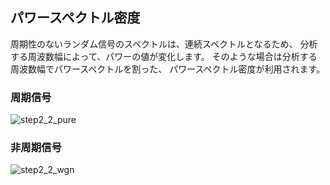 <a id="Step2_2"></a>
## パワースペクトル密度
周期性のないランダム信号のスペクトルは、連続スペクトルとなるため、
分析する周波数幅によって、パワーの値が変化します。
そのような場合は分析する周波数幅でパワースペクトルを割った、
パワースペクトル密度が利用されます。

### 周期信号
![step2_2_pure](https://github.com/tmusimesabaoi4i/Spectrum_Analysis_with_MATLAB/blob/main/part1_program/step2_2/step2_2_pure.png)

### 非周期信号
![step2_2_wgn](https://github.com/tmusimesabaoi4i/Spectrum_Analysis_with_MATLAB/blob/main/part1_program/step2_2/step2_2_wgn.png)
<!--  -->
